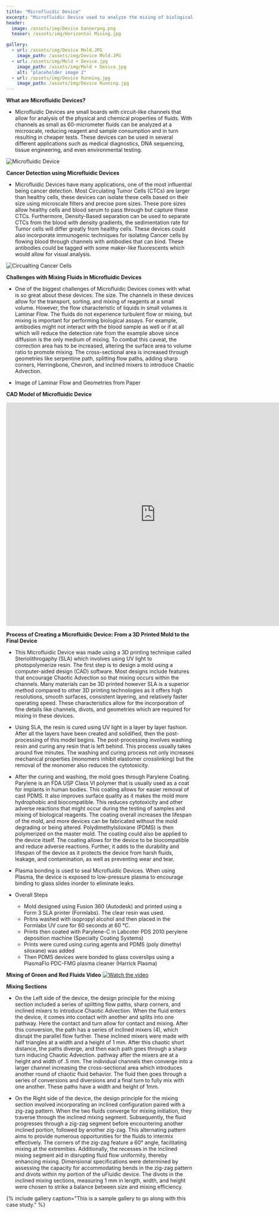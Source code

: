 ```yaml
---
title: "Microfluidic Device"
excerpt: "Microfluidic Device used to analyze the mixing of biological components at a microscale."
header:
  image: /assets/img/Device bannerpng.png
  teaser: /assets/img/Horizontal Mixing.jpg

gallery:
  - url: /assets/img/Device Mold.JPG
    image_path: /assets/img/Device Mold.JPG
  - url: /assets/img/Mold + Device.jpg
    image_path: /assets/img/Mold + Device.jpg
    alt: "placeholder image 2"
  - url: /assets/img/Device Running.jpg
    image_path: /assets/img/Device Running.jpg
---
```


**What are Microfluidic Devices?** 

* Microfluidic Devices are small boards with circuit-like channels that allow for analysis of the physical and chemical properties of fluids. With channels as small as 60-micrometer fluids can be analyzed at a microscale, reducing reagent and sample consumption and in turn resulting in cheaper tests. These devices can be used in several different applications such as medical diagnostics, DNA sequencing, tissue engineering, and even environmental testing. 

![Microfluidic Device](https://formlabs.com/_next/image/?url=https%3A%2F%2Fformlabs-media.formlabs.com%2Ffiler_public_thumbnails%2Ffiler_public%2F70%2F81%2F7081d602-babd-4b6a-93a9-3c52fdb075b0%2Fimage3.jpg__1354x0_q85_subsampling-2.jpg&w=3840&q=75)

**Cancer Detection using Microfluidic Devices**
* Microfluidic Devices have many applications, one of the most influential being cancer detection. Most Circulating Tumor Cells (CTCs) are larger than healthy cells, these devices can isolate these cells based on their size using microscale filters and precise pore sizes. These pore sizes allow healthy cells and blood serum to pass through but capture these CTCs. Furthermore, Density-Based separation can be used to separate CTCs from the blood with density gradients, the sedimentation rate for Tumor cells will differ greatly from healthy cells. These devices could also incorporate immunogenic techniques for isolating Cancer cells by flowing blood through channels with antibodies that can bind. These antibodies could be tagged with some maker-like fluorescents which would allow for visual analysis.   

![Circualting Cancer Cells](https://healthcare-in-europe.com/media/story_section_image/2264/image-01-menarini-silicon-biosystems-circulating-tumor-cell.jpg)

**Challenges with Mixing Fluids in Microfluidic Devices**
* One of the biggest challenges of Microfluidic Devices comes with what is so great about these devices: The size. The channels in these devices allow for the transport, sorting, and mixing of reagents at a small volume. However, the flow characteristic of liquids in small volumes is Laminar Flow. The fluids do not experience turbulent flow or mixing, but mixing is important for performing biological assays. For example, antibodies might not interact with the blood sample as well or if at all which will reduce the detection rate from the example above since diffusion is the only medium of mixing. To combat this caveat, the correction area has to be increased, altering the surface area to volume ratio to promote mixing. The cross-sectional area is increased through geometries like serpentine path, splitting flow paths, adding sharp corners, Herringbone, Chevron, and inclined mixers to introduce Chaotic Advection. 

* Image of Laminar Flow and Geometries from Paper


**CAD Model of Microfluidic Device**
<iframe src="https://vanderbilt643.autodesk360.com/shares/public/SH512d4QTec90decfa6e0362c82f4acd0594?mode=embed" width="800" height="600" allowfullscreen="true" webkitallowfullscreen="true" mozallowfullscreen="true"  frameborder="0"></iframe>



**Process of Creating a Microfluidic Device: From a 3D Printed Mold to the Final Device**
* This Microfluidic Device was made using a 3D printing technique called Steriolithrogaphy (SLA) which involves using UV light to photopolymerize resin. The first step is to design a mold using a computer-aided design (CAD) software. Most designs include features that encourage Chaotic Advection so that mixing occurs within the channels. Many materials can be 3D printed however SLA is a superior method compared to other 3D printing technologies as it offers high resolutions, smooth surfaces, consistent layering, and relatively faster operating speed. These characteristics allow for the incorporation of fine details like channels, divots, and geometries which are required for mixing in these devices. 
* Using SLA, the resin is cured using UV light in a layer by layer fashion. After all the layers have been created and solidified, then the post-processing of this model begins. The post-processing involves washing resin and curing any resin that is left behind. This process usually takes around five minutes. The washing and curing process not only increases mechanical properties (monomers inhibit elastomer crosslinking) but the removal of the monomer also reduces the cytotoxicity. 
* After the curing and washing, the mold goes through Parylene Coating. Parylene is an FDA USP Class VI polymer that is usually used as a coat for implants in human bodies. This coating allows for easier removal of cast PDMS. It also improves surface quality as it makes the mold more hydrophobic and biocompatible. This reduces cytotoxicity and other adverse reactions that might occur during the testing of samples and mixing of biological reagents. The coating overall increases the lifespan of the mold, and more devices can be fabricated without the mold degrading or being altered. Polydimethylsiloxane (PDMS) is then polymerized on the master mold. The coating could also be applied to the device itself. The coating allows for the device to be biocompatible and reduce adverse reactions. Further, it adds to the durability and lifespan of the device as it protects the device from harsh fluids, leakage, and contamination, as well as preventing wear and tear.
* Plasma bonding is used to seal Microfluidic Devices. When using Plasma, the device is exposed to low-pressure plasma to encourage binding to glass slides inorder to eliminate leaks.

* Overall Steps
  * Mold designed using Fusion 360 (Autodesk) and printed using a Form 3 SLA printer (Formlabs). The clear resin was used. 
  * Pritns washed with isopropyl alcohol and then placed in the Formlabs UV cure for 60 seconds at 60 °C.
  * Prints then coated with Parylene-C in Labcoter PDS 2010 perylene deposition machine (Specialty Coating Systems)
  * Prints were cured using curing agents and PDMS (poly dimethyl siloxane) was added
  * Then PDMS devices were bonded to glass coverslips using a PlasmaFlo PDC-FMG plasma cleaner (Harrick Plasma)


**Mixing of Green and Red Fluids Video**
[![Watch the video](https://www.strouse.com/hubfs/iStock-842214296.jpg)](https://youtube.com/shorts/7zwTe8fBs40)

**Mixing Sections**
* On the Left side of the device, the design principle for the mixing section included a series of splitting flow paths, sharp corners, and inclined mixers to introduce Chaotic Advection. When the fluid enters the device, it comes into contact with another and splits into one pathway. Here the contact and turn allow for contact and mixing. After this conversion, the path has a series of inclined mixers (4), which disrupt the parallel flow further. These inclined mixers were made with half triangles at a width and a height of 1 mm. After this chaotic short distance, the paths diverge, and then each path goes through a sharp turn inducing Chaotic Advection. pathway after the mixers are at a height and width of .5 mm. The individual channels then converge into a larger channel increasing the cross-sectional area which introduces another round of chaotic fluid behavior. The fluid then goes through a series of conversions and diversions and a final turn to fully mix with one another. These paths have a width and height of 1mm. 

* On the Right side of the device, the design principle for the mixing section involved incorporating an inclined configuration paired with a zig-zag pattern. When the two fluids converge for mixing initiation, they traverse through the inclined mixing segment. Subsequently, the fluid progresses through a zig-zag segment before encountering another inclined portion, followed by another zig-zag. This alternating pattern aims to provide numerous opportunities for the fluids to intermix effectively. The corners of the zig-zag feature a 60° angle, facilitating mixing at the extremities. Additionally, the recesses in the inclined mixing segment aid in disrupting fluid flow uniformity, thereby enhancing mixing. Dimensional specifications were determined by assessing the capacity for accommodating bends in the zig-zag pattern and divots within my portion of the uFluidic device. The divots in the inclined mixing sections, measuring 1 mm in length, width, and height were chosen to strike a balance between size and mixing efficiency.

{% include gallery caption="This is a sample gallery to go along with this case study." %}


